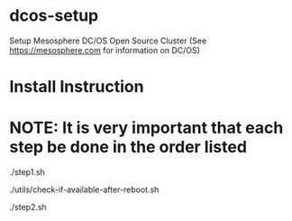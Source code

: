 # dcos-setup
Setup Mesosphere DC/OS Open Source Cluster (See https://mesosphere.com for information on DC/OS)

# Install Instruction

# NOTE: It is very important that each step be done in the order listed

./step1.sh

./utils/check-if-available-after-reboot.sh

./step2.sh



